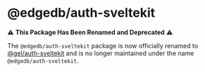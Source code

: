 # @edgedb/auth-sveltekit

⚠️ **This Package Has Been Renamed and Deprecated** ⚠️

The `@edgedb/auth-sveltekit` package is now officially renamed to [@gel/auth-sveltekit](https://www.npmjs.com/package/@gel/auth-sveltekit)
and is no longer maintained under the name `@edgedb/auth-sveltekit`.
